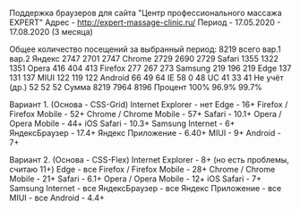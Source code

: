 Поддержка браузеров для сайта "Центр профессионального массажа EXPERT"
Адрес - http://expert-massage-clinic.ru/
Период - 17.05.2020 - 17.08.2020 (3 месяца)

Общее количество посещений за выбранный период: 8219
                всего           вар.1           вар.2
Яндекс          2747            2701            2747
Chrome          2729            2690            2729
Safari          1355            1322            1351
Opera           416             404             413
Firefox         277             267             273
Samsung         219             196             219
Edge            137             131             137
MIUI            122             119             122
Android         66              49              64
IE              58              0               48
UC              41              33              41
Не учёт (др.)   52              52              52
Сумма           8219            7964            8196
Процент         100%            96.9%           99.7%

Вариант 1. (Основа - CSS-Grid)
Internet Explorer - нет
Edge - 16+
Firefox / Firefox Mobile - 52+
Chrome / Chrome Mobile - 57+
Safari - 10.1+
Opera / Opera Mobile - 44+
iOS Safari - 10.3+
Samsung Internet - 6+
ЯндексБраузер - 17.4+
Яндекс Приложение - 6.40+
MIUI - 9+
Android - 7+

Вариант 2. (Основа - CSS-Flex)
Internet Explorer - 8+ (но есть проблемы, считаю 11+)
Edge - все
Firefox / Firefox Mobile - 28+
Chrome / Chrome Mobile - 21+
Safari - 6.1+
Opera / Opera Mobile - 12+
iOS Safari - 7+
Samsung Internet - все
ЯндексБраузер - все
Яндекс Приложение - все
MIUI - все
Android - 4.4+
